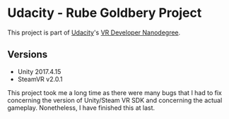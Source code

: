 # Udacity - Rube Goldbery Project

This project is part of [Udacity](https://www.udacity.com "Udacity - Be in demand")'s [VR Developer Nanodegree](https://www.udacity.com/course/vr-developer-nanodegree--nd017).

## Versions
- Unity 2017.4.15
- SteamVR v2.0.1

This project took me a long time as there were many bugs that I had to fix concerning the version of Unity/Steam VR SDK and concerning the actual gameplay. Nonetheless, I have finished this at last.

